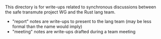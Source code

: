 This directory is for write-ups related to synchronous discussions between the
safe transmute project WG and the Rust lang team.

* "report" notes are write-ups to present to the lang team (may be less formal than the name would imply)
* "meeting" notes are write-ups drafted during a team meeting
